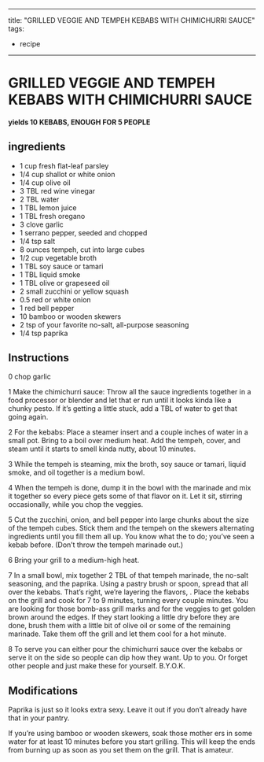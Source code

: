 
---
title: "GRILLED VEGGIE AND TEMPEH KEBABS WITH CHIMICHURRI SAUCE"
tags:
  - recipe
---
# GRILLED VEGGIE AND TEMPEH KEBABS WITH CHIMICHURRI SAUCE



#### yields  10 KEBABS, ENOUGH FOR 5 PEOPLE


## ingredients
* 1 cup fresh flat-leaf parsley 
* 1/4 cup shallot or white onion 
* 1/4 cup olive oil 
* 3 TBL red wine vinegar 
* 2 TBL water 
* 1 TBL lemon juice 
* 1 TBL fresh oregano 
* 3 clove garlic 
* 1 serrano pepper, seeded and chopped 
* 1/4 tsp salt 
* 8 ounces tempeh, cut into large cubes 
* 1/2 cup vegetable broth 
* 1 TBL soy sauce or tamari 
* 1 TBL liquid smoke 
* 1 TBL olive or grapeseed oil 
* 2 small zucchini or yellow squash 
* 0.5 red or white onion 
* 1 red bell pepper 
* 10 bamboo or wooden skewers 
* 2 tsp of your favorite no-salt, all-purpose seasoning 
* 1/4 tsp paprika 



## Instructions
0 chop garlic

1 Make the chimichurri sauce: Throw all the sauce ingredients together in a food processor or blender and let that  er run until it looks kinda like a chunky pesto. If it’s getting a little stuck, add a TBL of water to get that    going again.

2 For the kebabs: Place a steamer insert and a couple inches of water in a small pot. Bring to a boil over medium heat. Add the tempeh, cover, and steam until it starts to smell kinda nutty, about 10 minutes.

3 While the tempeh is steaming, mix the broth, soy sauce or tamari, liquid smoke, and oil together is a medium bowl.

4 When the tempeh is done, dump it in the bowl with the marinade and mix it together so every piece gets some of that flavor on it. Let it sit, stirring occasionally, while you chop the veggies.

5 Cut the zucchini, onion, and bell pepper into large chunks about the size of the tempeh cubes. Stick them and the tempeh on the skewers alternating ingredients until you fill them all up. You know what the   to do; you’ve seen a  kebab before. (Don’t throw the tempeh marinade out.)

6 Bring your grill to a medium-high heat.

7 In a small bowl, mix together 2 TBL of that tempeh marinade, the no-salt seasoning, and the paprika. Using a pastry brush or spoon, spread that    all over the kebabs. That’s right, we’re layering the flavors,  . Place the kebabs on the grill and cook for 7 to 9 minutes, turning every couple minutes. You are looking for those bomb-ass grill marks and for the veggies to get golden brown around the edges. If they start looking a little dry before they are done, brush them with a little bit of olive oil or some of the remaining marinade. Take them off the grill and let them cool for a hot minute.

8 To serve you can either pour the chimichurri sauce over the kebabs or serve it on the side so people can dip how they want. Up to you. Or forget other people and just make these for yourself. B.Y.O.K.



## Modifications


 Paprika is just so it looks extra sexy. Leave it out if you don’t already have that    in your pantry.

If you’re using bamboo or wooden skewers, soak those mother ers in some water for at least 10 minutes before you start grilling. This will keep the ends from burning up as soon as you set them on the grill. That    is amateur.




